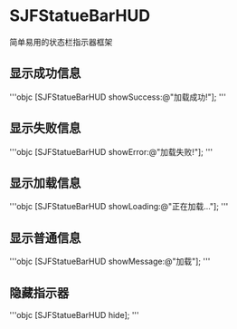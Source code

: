 # SJFStatueBarHUD
简单易用的状态栏指示器框架

## 显示成功信息
'''objc
[SJFStatueBarHUD showSuccess:@"加载成功!"];
'''

## 显示失败信息
'''objc
[SJFStatueBarHUD showError:@"加载失败!"];
'''

## 显示加载信息
'''objc
[SJFStatueBarHUD showLoading:@"正在加载..."];
'''

## 显示普通信息
'''objc
[SJFStatueBarHUD showMessage:@"加载"];
'''

## 隐藏指示器
'''objc
[SJFStatueBarHUD hide];
'''
